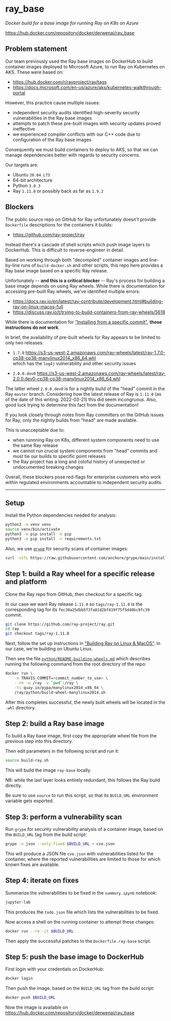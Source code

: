 # ray_base

_Docker build for a base image for running Ray on K8s on Azure_

<https://hub.docker.com/repository/docker/derwenai/ray_base>


## Problem statement

Our team previously used the Ray base images on DockerHub to build
container images deployed to Microsoft Azure, to run Ray on Kubernetes
on AKS. These were based on:

  * <https://hub.docker.com/r/rayproject/ray/tags>
  * <https://docs.microsoft.com/en-us/azure/aks/kubernetes-walkthrough-portal>

However, this practice cause multiple issues:

  * independent security audits identified high-severity security vulnerabilities in the Ray base images
  * attempts to patch these pre-built images with security updates proved ineffective
  * we experienced compiler conflicts with our C++ code due to configuration of the Ray base images

Consequently we must build containers to deploy to AKS, so that we can
manage dependencies better with regards to security concerns.

Our targets are:

  * Ubuntu `20.04 LTS`
  * 64-bit architecture
  * Python `3.8.3`
  * Ray `1.11.0` or possibly back as far as `1.9.2`


## Blockers

The public source repo on GitHub for Ray unfortunately doesn't provide
`Dockerfile` descriptions for the containers it builds:

  * <https://github.com/ray-project/ray>

Instead there's a cascade of shell scripts which push image layers to
DockerHub. This is difficult to reverse-engineer in detail.

Based on working through both "decompiled" container images and
line-by-line runs of `build-docker.sh` and other scripts, this repo
here provides a Ray base image based on a specific Ray release.

Unfortunately -- **and this is a critical blocker** -- Ray's process
for building a base image depends on using Ray wheels. While there is
documentation for accessing pre-built Ray wheels, we've identified
multiple errors:

  * <https://docs.ray.io/en/latest/ray-contribute/development.html#building-ray-on-linux-macos-full>
  * <https://discuss.ray.io/t/trying-to-build-containers-from-ray-wheels/5618>

While there is documentation for
["Installing from a specific commit"](https://docs.ray.io/en/latest/ray-overview/installation.html#installing-from-a-specific-commit),
**those instructions do not work**.

In brief, the availability of pre-built wheels for Ray appears to be
limited to only two releases:

  * `1.7.0`
  <https://s3-us-west-2.amazonaws.com/ray-wheels/latest/ray-1.7.0-cp38-cp38-manylinux2014_x86_64.whl>  
  which has the `log4j` vulnerability and other security issues

  * `2.0.0.dev0`
  <https://s3-us-west-2.amazonaws.com/ray-wheels/latest/ray-2.0.0.dev0-cp38-cp38-manylinux2014_x86_64.whl>

The latter wheel `2.0.0.dev0` is for a nightly build of the "head"
commit in the Ray `master` branch. Considering how the latest release
of Ray is `1.11.0` (as of the date of this writing: 2022-03-21) this
did seem incongruous. Also, good luck trying to determine this fact
from the documentation!

If you look closely through notes from Ray committers on the GitHub
issues for Ray, only the nightly builds from "head" are made available.

This is unacceptable due to:

  * when runnning Ray on K8s, different system components need to use the same Ray release
  * we cannot run crucial system components from "head" commits and must tie our builds to specific point releases
  * the Ray project has a long and coloful history of unexpected or undocumented breaking changes

Overall, these blockers pose red-flags for enterprise customers who
work within regulated environments accountable to independent security
audits.

---

## Setup

Install the Python dependencies needed for analysis:

```bash
python3 -m venv venv
source venv/bin/activate
python3 -m pip install -U pip
python3 -m pip install -r requirements.txt
```

Also, we use [`grype`](https://github.com/anchore/grype) for security
scans of container images:

```bash
curl -sSfL https://raw.githubusercontent.com/anchore/grype/main/install.sh | sh -s -- -b /usr/local/bin
```


## Step 1: build a Ray wheel for a specific release and platform

Clone the Ray repo from GitHub, then checkout for a specific tag.

In our case we want Ray release `1.11.0` so `tags/ray-1.11.0` is the
corresponding tag for its `fec30a25dbb5f3fa81d2bf419f75f5d40bc9fc39`
commit.

```bash
git clone https://github.com/ray-project/ray.git
cd ray
git checkout tags/ray-1.11.0
```

Next, follow the set up instructions in
["Building Ray on Linux & MacOS"](https://docs.ray.io/en/latest/ray-contribute/development.html#building-ray-on-linux-macos-full).
In our case, we're building on Ubuntu Linux.

Then see the file
[`python/README-building-wheels.md`](https://github.com/ray-project/ray/blob/master/python/README-building-wheels.md)
which describes running the following command from the root directory
of the repo:

```bash
docker run \
    -e TRAVIS_COMMIT=<commit_number_to_use> \
    --rm -w /ray -v `pwd`:/ray \
    -ti quay.io/pypa/manylinux2014_x86_64 \
    /ray/python/build-wheel-manylinux2014.sh
```

After this completes successful, the newly built wheels will be
located in the `.whl` directory.


## Step 2: build a Ray base image

To build a Ray base image, first copy the appropriate wheel file from
the previous step into this directory.

Then edit parameters in the following script and run it:

```bash
source build-ray.sh
```

This will build the image `ray-base` locally.

NB: while the last layer looks entirely redundant, this follows the
Ray build directly.

Be sure to use `source` to run this script, so that its `BUILD_URL`
environment variable gets exported.


## Step 3: perform a vulnerability scan

Run `grype` for security vulnerability analysis of a container image,
based on the `BUILD_URL` tag from the build script:

```bash
grype -o json --only-fixed $BUILD_URL > cve.json
```

This will produce a JSON file `cve.json` with vulnerabilities listed
for the container, where the reported vulnerabilities are limited to
those for which known fixes are available.


## Step 4: iterate on fixes

Summarize the vulnerabilities to be fixed in the `summary.ipynb`
notebook:

```bash
jupyter-lab
```

This produces the `todo.json` file which lists the vulnerabilities to
be fixed.

Now access a shell on the running container to attempt these changes:

```bash
docker run --rm -it $BUILD_URL
```

Then apply the successful patches to the `Dockerfile.ray-base` script.


## Step 5: push the base image to DockerHub

First login with your credentials on DockerHub:

```bash
docker login
```

Then push the image, based on the `BUILD_URL` tag from the build
script:

```bash
docker push $BUILD_URL
```

Now the image is available on
<https://hub.docker.com/repository/docker/derwenai/ray_base>
